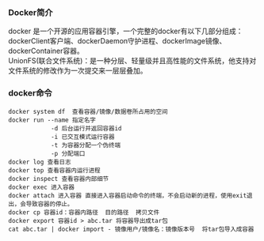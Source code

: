 ### Docker简介
docker 是一个开源的应用容器引擎，一个完整的docker有以下几部分组成：dockerClient客户端、dockerDaemon守护进程、dockerImage镜像、dockerContainer容器。  
UnionFS(联合文件系统)：是一种分层、轻量级并且高性能的文件系统，他支持对文件系统的修改作为一次提交来一层层叠加。
### docker命令  
```
docker system df  查看容器/镜像/数据卷所占用的空间  
docker run --name 指定名字
            -d 后台运行并返回容器id  
            -i 已交互模式运行容器  
            -t 为容器分配一个伪终端  
            -p 分配端口    
docker log 查看日志
docker top 查看容器内运行进程
docker inspect 查看容器内部细节
docker exec 进入容器
docker attach 进入容器 直接进入容器启动命令的终端，不会启动新的进程，使用exit退出，会导致容器的停止。
docker cp 容器id：容器内路径  目的路径  拷贝文件
docker export 容器id > abc.tar 将容器导出成tar包
cat abc.tar | docker import - 镜像用户/镜像名：镜像版本号  将tar包导入成容器
``` 
